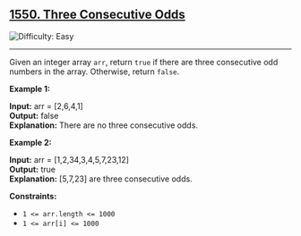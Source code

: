 ## [1550\. Three Consecutive Odds](https://leetcode.com/problems/three-consecutive-odds)

![Difficulty: Easy](https://img.shields.io/badge/Difficulty-Easy-brightgreen)

---

Given an integer array `arr`, return `true` if there are three consecutive odd numbers in the array. Otherwise, return `false`.

**Example 1:**

**Input:** arr = \[2,6,4,1\]  
**Output:** false  
**Explanation:** There are no three consecutive odds.

**Example 2:**

**Input:** arr = \[1,2,34,3,4,5,7,23,12\]  
**Output:** true  
**Explanation:** \[5,7,23\] are three consecutive odds.

**Constraints:**

- `1 <= arr.length <= 1000`
- `1 <= arr[i] <= 1000`
